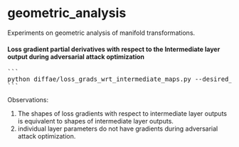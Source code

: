# geometric_analysis
Experiments on geometric analysis of manifold transformations.




#### Loss gradient partial derivatives with respect to the Intermediate layer output  during adversarial attack optimization

<pre>
```
python diffae/loss_grads_wrt_intermediate_maps.py --desired_norm_l_inf 0.27 --which_gpu 1 --diffae_checkpoint ../diffae/checkpoints --ffhq_images_directory ../diffae/imgs_align_uni_ad --chosen_space_ind 14
```
</pre>

Observations: 
1. The shapes of loss gradients with respect to intermediate layer outputs is equivalent to shapes of intermediate layer outputs.
2. individual layer parameters do not have gradients during adversarial attack optimization.
